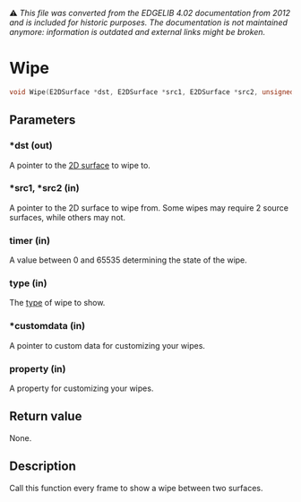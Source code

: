 :warning: _This file was converted from the EDGELIB 4.02 documentation from 2012 and is included for historic purposes. The documentation is not maintained anymore: information is outdated and external links might be broken._

# Wipe


```c++
void Wipe(E2DSurface *dst, E2DSurface *src1, E2DSurface *src2, unsigned long timer, unsigned char type, void *customdata = NULL, long property = 0)
```

## Parameters
### *dst (out)
A pointer to the [2D surface](e2dsurface.md) to wipe to.

### *src1, *src2 (in)
A pointer to the 2D surface to wipe from. Some wipes may require 2 source surfaces, while others may not.

### timer (in)
A value between 0 and 65535 determining the state of the wipe.

### type (in)
The [type](classedisplay_definitions.md) of wipe to show.

### *customdata (in)
A pointer to custom data for customizing your wipes.

### property (in)
A property for customizing your wipes.

## Return value
None.

## Description
Call this function every frame to show a wipe between two surfaces.

